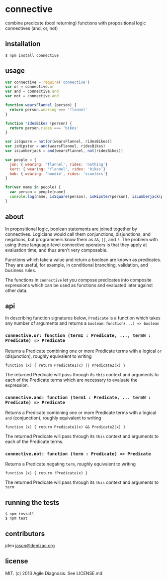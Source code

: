 # connective
combine predicate (bool returning) functions with propositional logic connectives (and, or, not)

## installation

    $ npm install connective

## usage
```js
var connective = require('connective')
var or = connective.or
var and = connective.and
var not = connective.and

function wearsFlannel (person) {
  return person.wearing === 'flannel'
}

function ridesBikes (person) {
  return person.rides === 'bikes'
}

var isSquare = not(or(wearsFlannel, ridesBikes))
var isHipster = and(wearsFlannel, ridesBikes)
var isLumberjack = and(wearsFlannel, not(ridesBikes))

var people = {
  jon: { wearing: 'flannel', rides: 'nothing'}
  kurt: { wearing: 'flannel', rides: 'bikes'}
  bob: { wearing: 'hoodie', rides: 'scooters'}
}

for(var name in people) {
  var person = people[name]
  console.log(name, isSquare(person), isHipster(person), isLumberjack(person))
}
```

## about

In propositional logic, boolean statements are joined together by connectives. Logicians would call them conjunctions,  disjunctions, and negations, but programmers know them as `&&`, `||`, and `!`. The problem with using these language-level connective operators is that they apply at evaluation time, and thus aren't very composable.

Functions which take a value and return a boolean are known as predicates. They are useful, for example, in conditional branching, validation, and business rules.

The functions in `connective` let you compose predicates into composite expressions which can be used as functions and evaluated later against other data.

## api

In describing function signatures below, `Predicate` is a function which takes any number of arguments and returns a `boolean`: `function(...) => boolean`

### `connective.or: function (term1 : Predicate, ..., termN : Predicate) => Predicate`

Returns a Predicate combining one or more Predicate terms with a logical `or` (disjunction), roughly equivalent to writing

    function (x) { return Predicate1(x) || Predicate2(x) }

The returned Predicate will pass through its `this` context and arguments to each of the Predicate terms which are necessary to evaluate the expression.

### `connective.and: function (term1 : Predicate, ... termN : Predicate) => Predicate`

Returns a Predicate combining one or more Predicate terms with a logical `and` (conjunction), roughly equivalent to writing

    function (x) { return Predicate1(x) && Predicate2(x) }

The returned Predicate will pass through its `this` context and arguments to each of the Predicate terms.

### `connective.not: function (term : Predicate) => Predicate`

Returns a Predicate negating `term`, roughly equivalent to writing

    function (x) { return !Predicate(x) }

The returned Predicate will pass through its `this` context and arguments to `term`

## running the tests

    $ npm install
    $ npm test

## contributors

jden <jason@denizac.org>

## license
MIT. (c) 2013 Agile Diagnosis. See LICENSE.md